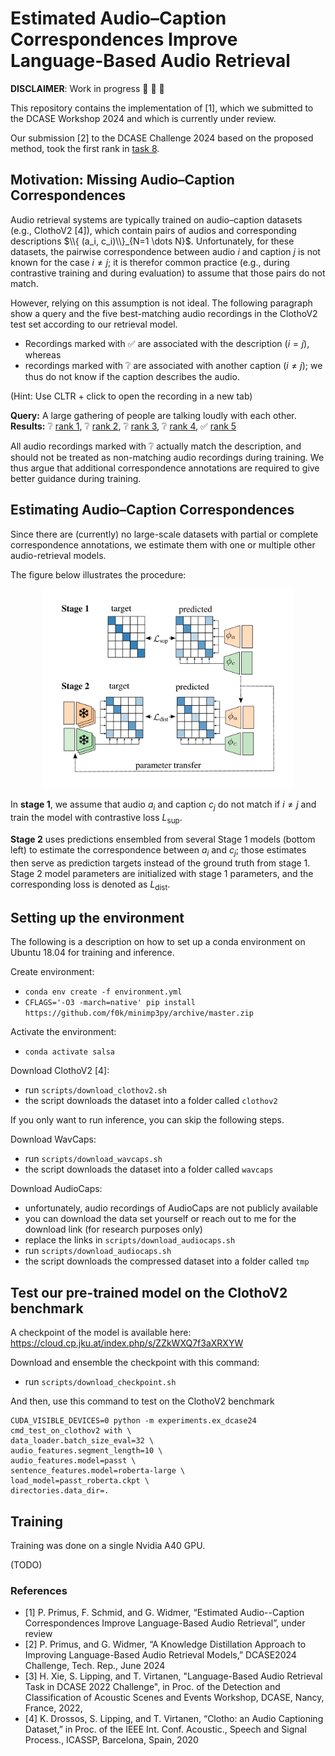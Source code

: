 # Estimated Audio–Caption Correspondences Improve Language-Based Audio Retrieval

**DISCLAIMER**: Work in progress :construction_worker: :hammer: :nut_and_bolt:

This repository contains the implementation of [1], which we submitted to the DCASE Workshop 2024 and which is currently under review.

Our submission [2] to the DCASE Challenge 2024 based on the proposed method, took the first rank in [task 8](https://dcase.community/challenge2024/task-language-based-audio-retrieval).

## Motivation: Missing Audio–Caption Correspondences

Audio retrieval systems are typically trained on audio–caption datasets (e.g., ClothoV2 [4]), which contain pairs of audios and corresponding descriptions $\\{ (a_i, c_i)\\}_{N=1 \dots N}$.
Unfortunately, for these datasets, the pairwise correspondence between audio $i$ and caption $j$ is not known for the case $i \neq j$; it is therefor common practice (e.g., during contrastive training and during evaluation) to assume that those pairs do not match.

However, relying on this assumption is not ideal. The following paragraph show a query and the five best-matching audio recordings in the ClothoV2 test set according to our retrieval model. 
- Recordings marked with :white_check_mark: are associated with the description ($i = j$), whereas 
- recordings marked with :grey_question: are associated with another caption ($i \neq j$); we thus do not know if the caption describes the audio.

(Hint: Use CLTR + click to open the recording in a new tab)

**Query:** A large gathering of people are talking loudly with each other. \
**Results:** :grey_question: <a href='https://freesound.org/people/ivolipa/sounds/344952' target='_blank'>rank 1</a>, :grey_question: <a href='https://freesound.org/people/cognito perceptu/sounds/57595' target='_blank'>rank 2</a>, :grey_question: <a href='https://freesound.org/people/dobroide/sounds/352819' target='_blank'>rank 3</a>, :grey_question: <a href='https://freesound.org/people/northern87/sounds/88530/' target='_blank'>rank 4</a>, :white_check_mark: <a href='https://freesound.org/people/HBSA/sounds/158513' target='_blank'>rank 5</a>

All audio recordings marked with :grey_question: actually match the description, and should not be treated as non-matching audio recordings during training.
We thus argue that additional correspondence annotations are required to give better guidance during training.

## Estimating Audio–Caption Correspondences

Since there are (currently) no large-scale datasets with partial or complete correspondence annotations, we estimate them with one or multiple other audio-retrieval models.  

The figure below illustrates the procedure:
<p align="center">
<img src="figure.png" alt="system illustration" width="400"/>
</p>

In **stage 1**, we assume that audio $a_i$ and caption $c_j$ do not match if $i \neq j$ and train the model with contrastive loss $L_{\textrm{sup}}$.

**Stage 2** uses predictions ensembled from several Stage 1 models (bottom left) to estimate the correspondence between $a_i$ and $c_j$; those estimates then serve as prediction targets instead of the ground truth from stage 1. 
Stage 2 model parameters are initialized with stage 1 parameters, and the corresponding loss is denoted as $L_{\mathrm{dist}}$.

## Setting up the environment

The following is a description on how to set up a conda environment on Ubuntu 18.04 for training and inference. 

Create environment:
- `conda env create -f environment.yml`
- `CFLAGS='-O3 -march=native' pip install https://github.com/f0k/minimp3py/archive/master.zip`

Activate the environment:
- `conda activate salsa`

Download ClothoV2 [4]:
- run `scripts/download_clothov2.sh`
- the script downloads the dataset into a folder called `clothov2`

If you only want to run inference, you can skip the following steps.

Download WavCaps:
- run `scripts/download_wavcaps.sh`
- the script downloads the dataset into a folder called `wavcaps`

Download AudioCaps:
- unfortunately, audio recordings of AudioCaps are not publicly available
- you can download the data set yourself or reach out to me for the download link (for research purposes only)
- replace the links in `scripts/download_audiocaps.sh`
- run `scripts/download_audiocaps.sh`
- the script downloads the compressed dataset into a folder called `tmp`


## Test our pre-trained model on the ClothoV2 benchmark

A checkpoint of the model is available here: 
https://cloud.cp.jku.at/index.php/s/ZZkWXQ7f3aXRXYW

Download and ensemble the checkpoint with this command:
- run `scripts/download_checkpoint.sh`

And then, use this command to test on the ClothoV2 benchmark
```
CUDA_VISIBLE_DEVICES=0 python -m experiments.ex_dcase24 cmd_test_on_clothov2 with \
data_loader.batch_size_eval=32 \
audio_features.segment_length=10 \
audio_features.model=passt \
sentence_features.model=roberta-large \
load_model=passt_roberta.ckpt \
directories.data_dir=.
```

## Training 
Training was done on a single Nvidia A40 GPU.

(TODO)

### References
- [1] P. Primus, F. Schmid, and G. Widmer, “Estimated Audio--Caption Correspondences Improve Language-Based Audio Retrieval”, under review
- [2] P. Primus, and G. Widmer, “A Knowledge Distillation Approach to Improving Language-Based Audio Retrieval Models,” DCASE2024 Challenge, Tech. Rep., June 2024
- [3] H. Xie, S. Lipping, and T. Virtanen, "Language-Based Audio Retrieval Task in DCASE 2022 Challenge", in Proc. of the Detection and Classification of Acoustic Scenes and Events Workshop, DCASE, Nancy, France, 2022,
- [4] K. Drossos, S. Lipping, and T. Virtanen, “Clotho: an Audio Captioning Dataset,” in Proc. of the IEEE Int. Conf. Acoustic., Speech and Signal Process., ICASSP, Barcelona, Spain, 2020
